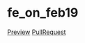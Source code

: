 # fe_on_feb19
[Preview](https://github.com/AlenaLoik/fe_on_feb19)
 [PullRequest](https://github.com/AlenaLoik/fe_on_feb19/pull/1/files)